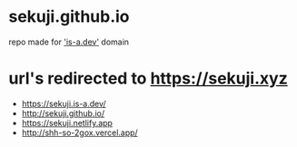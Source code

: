 # sekuji.github.io
repo made for ['is-a.dev'](https://github.com/sekuji/register) domain
# url's redirected to https://sekuji.xyz
+ https://sekuji.is-a.dev/
+ http://sekuji.github.io/
+ https://sekuji.netlify.app
+ http://shh-so-2gox.vercel.app/
